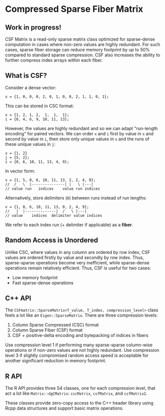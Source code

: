 # Compressed Sparse Fiber Matrix

## Work in progress!

CSF Matrix is a read-only sparse matrix class optimized for sparse-dense computation in cases where non-zero values are highly redundant. For such cases, sparse fiber storage can reduce memory footprint by up to 50% compared to standard sparse compression. CSF also increases the ability to further compress index arrays within each fiber.

## What is CSF?

Consider a dense vector:

```
x = {1, 0, 0, 0, 2, 0, 1, 0, 0, 2, 1, 1, 0, 1};
```

This can be stored in CSC format:

```
x = {1, 2, 1, 2,  1,  1,  1};
i = {0, 4, 6, 9, 10, 11, 13};
```

However, the values are highly redundant and so we can adapt "run-length encoding" for paired vectors. We can order `x` and `i` first by value in `x` and second by value in `i`, then store only unique values in `x` and the runs of these unique values in `j`:

```
x = {1, 2}
j = {5, 2};
i = {0, 6, 10, 11, 13, 4, 9};
```

In vector form:

```
v = {1, 5, 0, 6, 10, 11, 13, 2, 2, 4, 9};
//  /   \  |---------------| |   \ |---|
// value run   indices    value run indices
```

Alternatively, store delimiters (`0`) between runs instead of run lengths:

```
v = {1, 0, 6, 10, 11, 13, 0, 2, 4, 9};
//   |  |--------------|  /   \ |---|
// value    indices  delimiter value indices
```

We refer to each index run (+ delimiter if applicable) as a **fiber**.

## Random Access is Unordered

Unlike CSC, where values in any column are ordered by row index, CSF values are ordered firstly by value and secondly by row index. Thus, sparse-sparse operations become very inefficient, while sparse-dense operations remain relatively efficient. Thus, CSF is useful for two cases:

* Low memory footprint
* Fast sparse-dense operations

## C++ API

The `CSFmatrix::SparseMatrix<T_value, T_index, compression_level>` class feels a lot like an `Eigen::SparseMatrix`. There are three compression levels:
 1. Column Sparse Compressed (CSC) format
 2. Column Sparse Fiber (CSF) format
 3. CSF + positive-delta encoding and bytepacking of indices in fibers
 
Use compression level 1 if performing many sparse-sparse column-wise operations or if non-zero values are not highly redundant. Use compression level 3 if slightly compromised random access speed is acceptable for another significant reduction in memory footprint.

## R API

The R API provides three S4 classes, one for each compression level, that act a lot like `Matrix::dgCMatrix`: `cscMatrix`, `csfMatrix`, and `csfMatrix2`.

These classes provide zero-copy access to the C++ header library using Rcpp data structures and support basic matrix operations.
